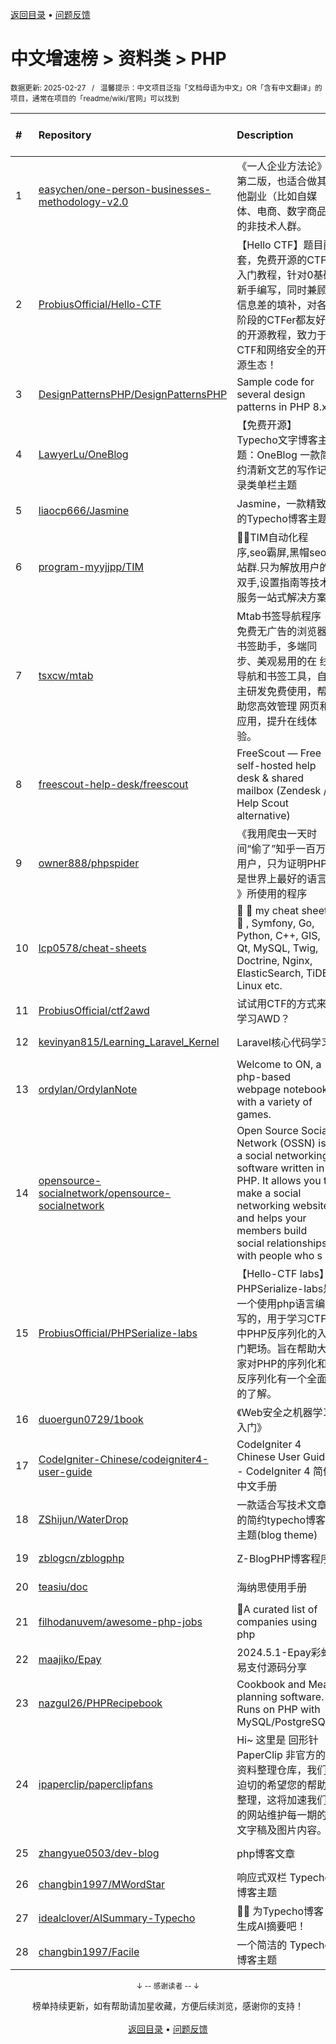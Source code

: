<a href="https://gitee.com/GrowingGit/GitHub-Chinese-Top-Charts#github中文排行榜">返回目录</a> • <a href="/content/docs/feedback.md">问题反馈</a>

# 中文增速榜 > 资料类 > PHP
<sub>数据更新: 2025-02-27&nbsp;&nbsp;&nbsp;/&nbsp;&nbsp;&nbsp;温馨提示：中文项目泛指「文档母语为中文」OR「含有中文翻译」的项目，通常在项目的「readme/wiki/官网」可以找到</sub>

|#|Repository|Description|Stars|Average daily growth|Updated|
|:-|:-|:-|:-|:-|:-|
|1|[easychen/one-person-businesses-methodology-v2.0](https://github.com/easychen/one-person-businesses-methodology-v2.0)|《一人企业方法论》第二版，也适合做其他副业（比如自媒体、电商、数字商品）的非技术人群。|4656|14|2025-01-16|
|2|[ProbiusOfficial/Hello-CTF](https://github.com/ProbiusOfficial/Hello-CTF)|【Hello CTF】题目配套，免费开源的CTF入门教程，针对0基础新手编写，同时兼顾信息差的填补，对各阶段的CTFer都友好的开源教程，致力于CTF和网络安全的开源生态！|2465|4|2025-02-26|
|3|[DesignPatternsPHP/DesignPatternsPHP](https://github.com/DesignPatternsPHP/DesignPatternsPHP)|Sample code for several design patterns in PHP 8.x|22096|4|2025-02-03|
|4|[LawyerLu/OneBlog](https://github.com/LawyerLu/OneBlog)|【免费开源】Typecho文字博客主题：OneBlog 一款简约清新文艺的写作记录类单栏主题|92|2|2025-02-23|
|5|[liaocp666/Jasmine](https://github.com/liaocp666/Jasmine)|Jasmine，一款精致的Typecho博客主题|739|1|2025-01-22|
|6|[program-myyjjpp/TIM](https://github.com/program-myyjjpp/TIM)|🎉🎉TIM自动化程序,seo霸屏,黑帽seo,站群.只为解放用户的双手,设置指南等技术服务一站式解决方案|111|1|2024-11-16|
|7|[tsxcw/mtab](https://github.com/tsxcw/mtab)|Mtab书签导航程序 - 免费无广告的浏览器书签助手，多端同步、美观易用的在 线导航和书签工具，自主研发免费使用，帮助您高效管理 网页和应用，提升在线体验。|456|1|2024-11-14|
|8|[freescout-help-desk/freescout](https://github.com/freescout-help-desk/freescout)|FreeScout — Free self-hosted help desk & shared mailbox (Zendesk / Help Scout alternative)|3309|1|2025-02-26|
|9|[owner888/phpspider](https://github.com/owner888/phpspider)|《我用爬虫一天时间“偷了”知乎一百万用户，只为证明PHP是世界上最好的语言 》所使用的程序|3494|1|2024-12-15|
|10|[lcp0578/cheat-sheets](https://github.com/lcp0578/cheat-sheets)|:elephant: :elephant: my cheat sheets :memo: , Symfony, Go, Python, C++, GIS, Qt, MySQL, Twig, Doctrine, Nginx, ElasticSearch, TiDB, Linux etc.|86|0|2025-02-26|
|11|[ProbiusOfficial/ctf2awd](https://github.com/ProbiusOfficial/ctf2awd)|试试用CTF的方式来学习AWD？|62|0|2024-10-15|
|12|[kevinyan815/Learning_Laravel_Kernel](https://github.com/kevinyan815/Learning_Laravel_Kernel)|Laravel核心代码学习|886|0|2024-10-08|
|13|[ordylan/OrdylanNote](https://github.com/ordylan/OrdylanNote)|Welcome to ON, a php-based webpage notebook with a variety of games.|279|0|2024-10-05|
|14|[opensource-socialnetwork/opensource-socialnetwork](https://github.com/opensource-socialnetwork/opensource-socialnetwork)|Open Source Social Network (OSSN) is a social networking software written in PHP. It allows you to make a social networking website and helps your members build social relationships, with people who s ...|1101|0|2025-01-31|
|15|[ProbiusOfficial/PHPSerialize-labs](https://github.com/ProbiusOfficial/PHPSerialize-labs)|【Hello-CTF labs】PHPSerialize-labs是一个使用php语言编写的，用于学习CTF中PHP反序列化的入门靶场。旨在帮助大家对PHP的序列化和反序列化有一个全面的了解。|152|0|2025-02-21|
|16|[duoergun0729/1book](https://github.com/duoergun0729/1book)|《Web安全之机器学习入门》|899|0|2024-08-29|
|17|[CodeIgniter-Chinese/codeigniter4-user-guide](https://github.com/CodeIgniter-Chinese/codeigniter4-user-guide)|CodeIgniter 4 Chinese User Guide - CodeIgniter 4 简体中文手册|79|0|2025-02-19|
|18|[ZShijun/WaterDrop](https://github.com/ZShijun/WaterDrop)|一款适合写技术文章的简约typecho博客主题(blog theme)|45|0|2025-01-18|
|19|[zblogcn/zblogphp](https://github.com/zblogcn/zblogphp)|Z-BlogPHP博客程序|830|0|2025-02-21|
|20|[teasiu/doc](https://github.com/teasiu/doc)|海纳思使用手册|52|0|2025-02-19|
|21|[filhodanuvem/awesome-php-jobs](https://github.com/filhodanuvem/awesome-php-jobs)|🐘A curated list of companies using php |140|0|2024-09-12|
|22|[maajiko/Epay](https://github.com/maajiko/Epay)|2024.5.1-Epay彩虹易支付源码分享|40|0|2025-01-06|
|23|[nazgul26/PHPRecipebook](https://github.com/nazgul26/PHPRecipebook)|Cookbook and Meal planning software.  Runs on PHP with MySQL/PostgreSQL.|63|0|2025-02-11|
|24|[ipaperclip/paperclipfans](https://github.com/ipaperclip/paperclipfans)|Hi~ 这里是 回形针 PaperClip 非官方的资料整理仓库，我们迫切的希望您的帮助整理，这将加速我们的网站维护每一期的文字稿及图片内容。|241|0|2024-09-14|
|25|[zhangyue0503/dev-blog](https://github.com/zhangyue0503/dev-blog)|php博客文章|50|0|2025-02-21|
|26|[changbin1997/MWordStar](https://github.com/changbin1997/MWordStar)|响应式双栏 Typecho 博客主题|218|0|2025-02-04|
|27|[idealclover/AISummary-Typecho](https://github.com/idealclover/AISummary-Typecho)|🤖📝 为Typecho博客生成AI摘要吧！|36|0|2024-11-14|
|28|[changbin1997/Facile](https://github.com/changbin1997/Facile)|一个简洁的 Typecho 博客主题|180|0|2025-02-04|

<div align="center">
    <p><sub>↓ -- 感谢读者 -- ↓</sub></p>
    榜单持续更新，如有帮助请加星收藏，方便后续浏览，感谢你的支持！
</div>

<br/>

<div align="center"><a href="https://gitee.com/GrowingGit/GitHub-Chinese-Top-Charts#github中文排行榜">返回目录</a> • <a href="/content/docs/feedback.md">问题反馈</a></div>

